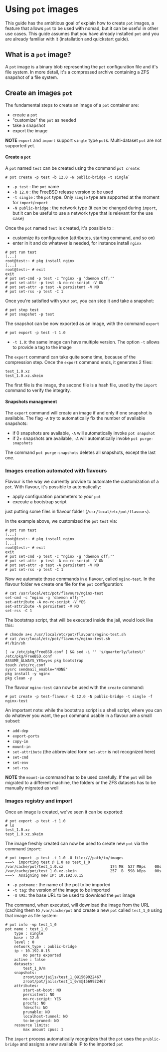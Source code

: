 # Using `pot` images

This guide has the ambitious goal of explain how to create `pot` images, a feature that allows `pot` to be used with nomad, but it can be useful in other use cases.
This guide assumes that you have already installed `pot` and you are already familiar with it (installation and quickstart guide).

## What is a `pot` image?

A `pot` image is a binary blob representing the `pot` configuration file and it's file system.
In more detail, it's a compressed archive containing a ZFS snapshot of a file system.

## Create an images `pot`

The fundamental steps to create an image of a `pot` container are:
* create a `pot`
* "customize" the `pot` as needed
* take a snapshot
* export the image

**NOTE** `export` and `import` support `single` type `pot`s. Multi-dataset `pot` are not supported yet.

#### Create a `pot`

A `pot` named `test` can be created using the command `pot create`:
```console
# pot create -p test -b 12.0 -N public-bridge -t single`
```
* `-p test` : the `pot` name
* `-b 12.0` : the FreeBSD release version to be used
* `-t single` : the `pot` type. Only `single` type are supported at the moment for `import`/`export`
* `-N public-bridge` : the network type (it can be changed during `import`, but it can be useful to use a network type that is relevant for the use case)

Once the `pot` named `test` is created, it's possible to :
* customize its configuration (attributes, starting command, and so on)
* enter in it and do whatever is needed, for instance install `nginx`
```console
# pot run test
[...]
root@test:~ # pkg install nginx
[...]
root@test:~ # exit
exit
# pot set-cmd -p test -c "nginx -g 'daemon off;'"
# pot set-attr -p test -A no-rc-script -V ON
# pot set-attr -p test -A persistent -V NO
# pot set-rss -p test -C 1
```

Once you're satisfied with your `pot`, you can stop it and take a snapshot:
```console
# pot stop test
# pot snapshot -p test
```

The snapshot can be now exported as an image, with the command `export`
```console
# pot export -p test -t 1.0
```
* `-t 1.0`: the same image can have multiple version. The option `-t` allows to provide a tag to the image

The `export` command can take quite some time, because of the compression step.
Once the `export` command ends, it generates 2 files:
```console
test_1.0.xz
test_1.0.xz.skein
```
The first file is the image, the second file is a hash file, used by the `import` command to verify the integrity.

#### Snapshots management

The `export` command will create an image if and only if one snapshot is available.
The flag `-A` try to automatically fix the number of available snapshots:
* if 0 snapshots are available, `-A` will automatically invoke `pot snapshot`
* if 2+ snapshots are available, `-A` will automatically invoke `pot purge-snapshots`

The command `pot purge-snapshots` deletes all snapshots, except the last one.

### Images creation automated with flavours

Flavour is the way we currently provide to automate the customization of a `pot`.
With flavour, it's possible to automatically:
* apply configuration parameters to your `pot`
* execute a bootstrap script

just putting some files in flavour folder (`/usr/local/etc/pot/flavours`).

In the example above, we customized the `pot` `test` via:
```console
# pot run test
[...]
root@test:~ # pkg install nginx
[...]
root@test:~ # exit
exit
# pot set-cmd -p test -c "nginx -g 'daemon off;'"
# pot set-attr -p test -A no-rc-script -V ON
# pot set-attr -p test -A persistent -V NO
# pot set-rss -p test -C 1
```

Now we automate those commands in a flavour, called `nginx-test`.
In the flavour folder we create one file for the `pot` configuration:
```console
# cat /usr/local/etc/pot/flavours/nginx-test
set-cmd -c "nginx -g 'daemon off;'"
set-attribute -A no-rc-script -V YES
set-attribute -A persistent -V NO
set-rss -C 1
```

The bootstrap script, that will be executed inside the jail, would look like this:
```console
# chmode a+x /usr/local/etc/pot/flavours/nginx-test.sh
# cat /usr/local/etc/pot/flavours/nginx-test.sh
#!/bin/sh

[ -w /etc/pkg/FreeBSD.conf ] && sed -i '' 's/quarterly/latest/' /etc/pkg/FreeBSD.conf
ASSUME_ALWAYS_YES=yes pkg bootstrap
touch /etc/rc.conf
sysrc sendmail_enable="NONE"
pkg install -y nginx
pkg clean -y
```

The flavour `nginx-test` can now be used with the `create` command:
```console
# pot create -p test-flavour -b 12.0 -N public-bridge -t single -f nginx-test
```

An important note: while the bootstrap script is a shell script, where you can do whatever you want, the `pot` command usable in a flavour are a small subset:
* `add-dep`
* `export-ports`
* `copy-in`
* `mount-in`
* `set-attribute` (the abbreviated form `set-attr` is not recognized here)
* `set-cmd`
* `set-env`
* `set-rss`

**NOTE** the `mount-in` command has to be used carefully. If the `pot` will be migrated to a different machine, the folders or the ZFS datasets has to be manually migrated as well

### Images registry and import
Once an image is created, we've seen it can be exported:
```console
# pot export -p test -t 1.0
# ls
test_1.0.xz  
test_1.0.xz.skein
```
The image freshly created can now be used to create new `pot` via the command `import`:
```console
# pot import -p test -t 1.0 -U file:///path/to/images
===>  importing test @ 1.0 as test_1_0
/var/cache/pot/test_1.0.xz                     174 MB  527 MBps    00s
/var/cache/pot/test_1.0.xz.skein               257  B  598 kBps    00s
===>  Assigning new IP: 10.192.0.15
```
* `-p potname` : the name of the pot to be imported
* `-t tag`: the version of the image to be imported
* `-U URL`: the base URL to be used to download the `pot` image

The command, when executed, will download the image from the URL (caching them to `/var/cache/pot` and create a new `pot` called `test_1_0` using that image as file system:
```console
# pot info -vp test_1_0
pot name : test_1_0
	type : single
	base : 12.0
	level : 0
	network_type : public-bridge
	ip : 10.192.0.15
		no ports exported
	active : false
	datasets:
		test_1_0/m
	snapshots:
		zroot/pot/jails/test_1_0@1569922467
		zroot/pot/jails/test_1_0/m@1569922467
	attributes:
		start-at-boot: NO
		persistent: NO
		no-rc-script: YES
		procfs: NO
		fdescfs: NO
		prunable: NO
		localhost-tunnel: NO
		to-be-pruned: NO
	resource limits:
		max amount cpus: 1
```
The `import` process automatically recognizes that the `pot` uses the `prublic-bridge` and assigns a new available IP to the imported `pot`


